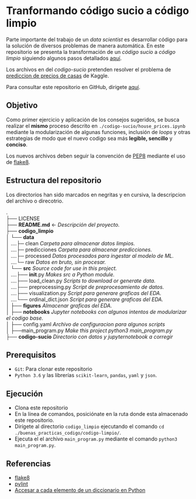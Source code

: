 # Tranformando código sucio a código limpio
Parte importante del trabajo de un *data scientist* es desarrollar código para la solución de diversos problemas de manera automática.
En este repositorio se presenta la transformación de un *código sucio* a *código limpio* siguiendo algunos pasos detallados [aquí](https://radiant-biscotti-3f9910.netlify.app/04-codigo_limpio.html#escribir-documentaci%C3%B3n).

Los archivos en del *codigo-sucio* pretenden resolver el problema de [prediccion de precios de casas](https://www.kaggle.com/competitions/house-prices-advanced-regression-techniques) de Kaggle.

Para consultar este repositorio en GitHub, dirigete [aquí](https://github.com/David-Damian/buenas_practicas_codigo).

## Objetivo
Como primer ejercicio y aplicación de los consejos sugeridos, se busca realizar el **mismo** proceso descrito en `./codigo-sucio/house_prices.ipynb` mediante la modularización de algunas funciones, inclusión de *loops* y otras estrategias de modo que el nuevo codigo sea más **legible, sencillo** y **conciso**.

Los nuevos archivos deben seguir la convención de [PEP8](https://peps.python.org/pep-0008/#block-comments) mediante el uso de [flake8](https://flake8.pycqa.org/en/latest/).

## Estructura del repositorio
Los directorios han sido marcados en negritas y en cursiva, la descripcion del archivo o direcotrio.

.<br />
├── LICENSE<br />
├── **README.md**          <- *Descripción del proyecto.* <br />
├── **codigo_limpio** <br />
│     └── **data** <br />
│          ....├─ clean             *Carpeta para almacenar datos limpios.* <br />
│          ....├─ predicciones      *Carpeta para almacenar predicciones.* <br />
│          ....├─ processed         *Datos procesados para ingestar al modelo de ML.* <br />
│          ....└─ raw               *Datos en bruto, sin procesar.* <br />
│      └── **src**                  *Source code for use in this project.* <br />
│         ....├── __init__.py       *Makes src a Python module.* <br />
│         ....├── load_clean.py     *Scripts to download or generate data.* <br />
│         ....├── preprocessing.py  *Script de preprocesamiento de datos.* <br />
│         ....├── visualization.py  *Script para generare graficas del EDA.* <br />
│         ....└── ordinal_dict.json *Script para generare graficas del EDA.* <br />
│   ├── **figures**                *Almacenar graficas del EDA.* <br />
│   ├── **notebooks**              *Jupyter notebooks con algunos intentos de modularizar el codigo base.* <br />
│   ├── config.yaml *Archivo de configuracion para algunos scripts* <br />
│   ├──main_program.py         *Make this project python3 main_program.py* <br />
├── **codigo-sucio**            *Directorio con datos y jupyternotebook a corregir*
<br />

## Prerequisitos
* `Git`: Para clonar este repositorio
* `Python 3.6` y las librerías   `scikit-learn`, `pandas`, `yaml` y `json`.


## Ejecución
- Clona este repositorio
- En la línea de comandos, posiciónate en la ruta donde esta almacenado este repositorio.
- Dirígete al directorio `codigo_limpio` ejecutando el comando `cd ./buenas_practicas_codigo/codigo-limpio/`.
- Ejecuta el el archivo `main_program.py` mediante el comando `python3 main_program.py`.

## Referencias
* [flake8](https://flake8.pycqa.org/en/latest/)
* [pylint](https://docs.pylint.org/)
* [Accesar a cada elemento de un diccionario en Python](https://stackoverflow.com/questions/12353288/getting-values-from-json-using-python)


